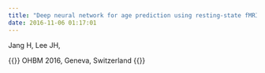 ```yaml
---
title: "Deep neural network for age prediction using resting-state fMRI data"
date: 2016-11-06 01:17:01
---
```


Jang H, Lee JH, 

{{<format bright-green>}}
OHBM 2016, Geneva, Switzerland
{{</format>}}
